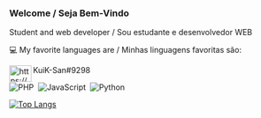 ### Welcome / Seja Bem-Vindo
 
Student and web developer / Sou estudante e desenvolvedor WEB

:computer: My favorite languages are / Minhas linguagens favoritas são:

<img align="left" src="https://raw.githubusercontent.com/rahuldkjain/github-profile-readme-generator/master/src/images/icons/Social/discord.svg" alt="https://discord.gg/rC6a9KHYPK" height="30" width="40" /> KuiK-San#9298

![PHP](https://img.shields.io/badge/-PHP-369?style=flat&logoColor=fff&logo=php)&nbsp;
![JavaScript](https://img.shields.io/badge/-JavaScript-FEAE32?style=flat&logoColor=fff&logo=javascript)&nbsp;
![Python](https://img.shields.io/badge/-Python-blue?style=flat&logoColor=fff&logo=python)&nbsp;


[![Top Langs](https://github-readme-stats.vercel.app/api/top-langs/?username=kuik-san&layout=compact&theme=dracula)](https://github.com/anuraghazra/github-readme-stats)

